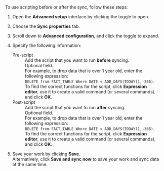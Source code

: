 To use scripting before or after the sync, follow these steps:

1. Open the **Advanced setup** interface by clicking the toggle to open.

2. Choose the **Sync properties** tab.

3. Scroll down to **Advanced configuration**, and click the toggle to expand.

4. Specify the following information:

    <dl id="set-sync-scripts">
      <dlentry id="set-sync-pre-script">
       <dt>Pre-script</dt>
       <dd>Add the script that you want to run <strong>before</strong> syncing.<br/>Optional field.<br/>For example, to drop data that is over 1 year old, enter the following expression:<br/><code>DELETE from FACT_TABLE Where DATE < ADD_DAYS(TODAY(),-365)</code>.<br/>To find the correct functions for the script, click <strong>Expression editor</strong>, use it to create a valid command (or several commands), and click <strong>OK</strong>.</dd></dlentry>
      <dlentry id="set-sync-post-script">
       <dt>Post-script</dt>
       <dd>Add the script that you want to run <strong>after</strong> syncing.
           <br/>Optional field.
           <br/>For example, to drop data that is over 1 year old, enter the following expression:
           <br/><code>DELETE from FACT_TABLE Where DATE < ADD_DAYS(TODAY(),-365)</code>.
           <br/>To find the correct functions for the script, click <strong>Expression editor</strong>, use it to create a valid command (or several commands), and click <strong>OK</strong>.</dd></dlentry></dl>

5. Save your work by clicking **Save**.<br/>Alternatively, click **Save and sync now** to save your work and sync data at the same time.
